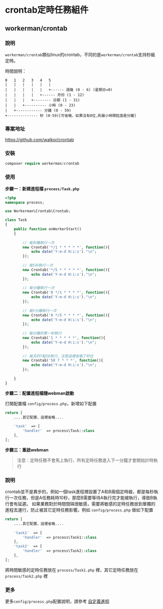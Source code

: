 # crontab定時任務組件

## workerman/crontab

### 說明

`workerman/crontab`類似linux的crontab，不同的是`workerman/crontab`支持秒級定時。

時間說明：

```
0   1   2   3   4   5
|   |   |   |   |   |
|   |   |   |   |   +------ 週幾 (0 - 6) (星期日=0)
|   |   |   |   +------ 月份 (1 - 12)
|   |   |   +-------- 日期 (1 - 31)
|   |   +---------- 小時 (0 - 23)
|   +------------ 分鐘 (0 - 59)
+-------------- 秒 (0-59)[可省略，如果沒有0位,則最小時間粒度是分鐘]
``` 

### 專案地址

https://github.com/walkor/crontab

### 安裝

```php
composer require workerman/crontab
```

### 使用

**步驟一：新建進程檔 `process/Task.php`**

```php
<?php
namespace process;

use Workerman\Crontab\Crontab;

class Task
{
    public function onWorkerStart()
    {
    
        // 每秒鐘執行一次
        new Crontab('*/1 * * * * *', function(){
            echo date('Y-m-d H:i:s')."\n";
        });
        
        // 每5秒執行一次
        new Crontab('*/5 * * * * *', function(){
            echo date('Y-m-d H:i:s')."\n";
        });
        
        // 每分鐘執行一次
        new Crontab('0 */1 * * * *', function(){
            echo date('Y-m-d H:i:s')."\n";
        });
        
        // 每5分鐘執行一次
        new Crontab('0 */5 * * * *', function(){
            echo date('Y-m-d H:i:s')."\n";
        });
        
        // 每分鐘的第一秒執行
        new Crontab('1 * * * * *', function(){
            echo date('Y-m-d H:i:s')."\n";
        });
      
        // 每天的7點50執行，注意這裡省略了秒位
        new Crontab('50 7 * * *', function(){
            echo date('Y-m-d H:i:s')."\n";
        });
        
    }
}
```

**步驟二：配置進程檔隨webman啟動**
 
打開配置檔 `config/process.php`，新增如下配置

```php
return [
    ....其它配置，這裡省略....
  
    'task'  => [
        'handler'  => process\Task::class
    ],
];
```

**步驟三：重啟webman**

> 注意：定時任務不會馬上執行，所有定時任務進入下一分鐘才會開始計時執行

### 說明
crontab並不是異步的，例如一個task進程裡設置了A和B兩個定時器，都是每秒執行一次任務，但是A任務耗時10秒，那麼B需要等待A執行完才能被執行，導致B執行會有延遲。
如果業務對於時間間隔很敏感，需要將敏感的定時任務放到單獨的進程去運行，防止被其它定時任務影響。例如 `config/process.php` 做如下配置

```php
return [
    ....其它配置，這裡省略....
  
    'task1'  => [
        'handler'  => process\Task1::class
    ],
    'task2'  => [
        'handler'  => process\Task2::class
    ],
];
```
將時間敏感的定時任務放在 `process/Task1.php` 裡，其它定時任務放在 `process/Task2.php` 裡

### 更多
更多`config/process.php`配置說明，請參考 [自定義進程](../process.md)
